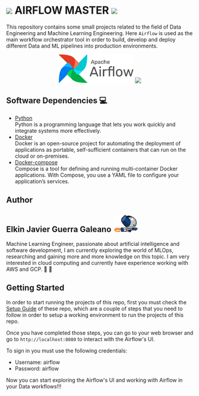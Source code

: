#  <img src="./assets/imgs/airflow.png"  width="5%"/> **AIRFLOW MASTER**  <img src="./assets/imgs/airflow.png"  width="5%"/>

This repository contains some small projects related to the field of Data Engineering and Machine Learning Engineering. Here `Airflow` is used as the main workflow orchestrator tool in order to build, develop and deploy different Data and ML pipelines into production environments.

<p align="center">
    <img src="assets/imgs/airflow_logo.png" width="40%"/>
    <img src="assets/imgs/data_pipeline.avif" width="50%"/>
</p>


## Software Dependencies :computer:
* [Python](https://www.python.org/) <br>
Python is a programming language that lets you work quickly and integrate systems more effectively.  
* [Docker](https://www.docker.com/) <br>
Docker is an open-source project for automating the deployment of applications as portable, self-sufficient containers that can run on the cloud or on-premises.
* [Docker-compose](https://docs.docker.com/compose/) <br>
Compose is a tool for defining and running multi-container Docker applications. With Compose, you use a YAML file to configure your application’s services.


## Author
## Elkin Javier Guerra Galeano <img src="./assets/imgs/robotboy_fly.gif"/>

Machine Learning Engineer, passionate about artificial intelligence and software development, I am currently exploring the world of MLOps, researching and gaining more and more knowledge on this topic. I am very interested in cloud computing and currently have experience working with AWS and GCP. 🐨 🚀

## Getting Started

In order to start running the projects of this repo, first you must check the [Setup Guide](./setup_airflow_master_env.md) of these repo, which are a couple of steps that you need to follow in order to setup a working environment to run the projects of this repo.

Once you have completed those steps, you can go to your web browser and go to `http://localhost:8080` to interact with the Airflow's UI.

To sign in you must use the following credentials:

- Username: airflow
- Password: airflow

Now you can start exploring the Airflow's UI and working with Airflow in your Data workflows!!!

